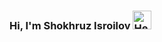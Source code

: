 ### Hi, I'm Shokhruz Isroilov <img src="https://media2.giphy.com/media/LY8yDak6Tngb6FfPrt/giphy.gif?cid=ecf05e47yugadks4xubnr230k4m1yblkvyd3yvnr9a61wsce&ep=v1_gifs_related&rid=giphy.gif&ct=g" alt="Hello" width='30px'>

<!--
**shokhruzisroilov/shokhruzisroilov** is a ✨ _special_ ✨ repository because its `README.md` (this file) appears on your GitHub profile.

Here are some ideas to get you started:

- 🔭 I’m currently working on ...
- 🌱 I’m currently learning ...
- 👯 I’m looking to collaborate on ...
- 🤔 I’m looking for help with ...
- 💬 Ask me about ...
- 📫 How to reach me: ...
- 😄 Pronouns: ...
- ⚡ Fun fact: ...
-->
